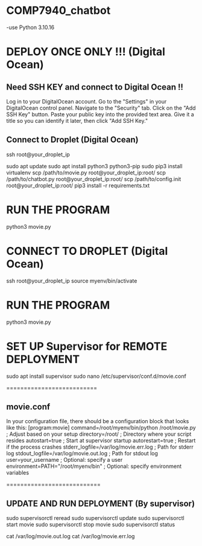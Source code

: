 # COMP7940_chatbot
-use Python 3.10.16



# DEPLOY ONCE ONLY !!! (Digital Ocean)
## Need SSH KEY and connect to Digital Ocean !!
Log in to your DigitalOcean account.
Go to the "Settings" in your DigitalOcean control panel.
Navigate to the "Security" tab.
Click on the "Add SSH Key" button.
Paste your public key into the provided text area.
Give it a title so you can identify it later, then click "Add SSH Key."

## Connect to Droplet (Digital Ocean)
ssh root@your_droplet_ip

sudo apt update
sudo apt install python3 python3-pip
sudo pip3 install virtualenv
scp /path/to/movie.py root@your_droplet_ip:root/
scp /path/to/chatbot.py root@your_droplet_ip:root/
scp /path/to/config.init root@your_droplet_ip:root/
pip3 install -r requirements.txt

# RUN THE PROGRAM
python3 movie.py

# CONNECT TO DROPLET (Digital Ocean)
ssh root@your_droplet_ip
source myenv/bin/activate

# RUN THE PROGRAM
python3 movie.py

# SET UP Supervisor for REMOTE DEPLOYMENT
sudo apt install supervisor
sudo nano /etc/supervisor/conf.d/movie.conf

==========================
## movie.conf

In your configuration file, there should be a configuration block that looks like this:
[program:movie]
command=/root/myenv/bin/python /root/movie.py  ; Adjust based on your setup
directory=/root/                                 ; Directory where your script resides
autostart=true                                   ; Start at supervisor startup
autorestart=true                                 ; Restart if the process crashes
stderr_logfile=/var/log/movie.err.log           ; Path for stderr log
stdout_logfile=/var/log/movie.out.log           ; Path for stdout log
user=your_username                               ; Optional: specify a user
environment=PATH="/root/myenv/bin"              ; Optional: specify environment variables

===========================
## UPDATE AND RUN DEPLOYMENT (By supervisor)

sudo supervisorctl reread
sudo supervisorctl update
sudo supervisorctl start movie
sudo supervisorctl stop movie
sudo supervisorctl status

cat /var/log/movie.out.log
cat /var/log/movie.err.log